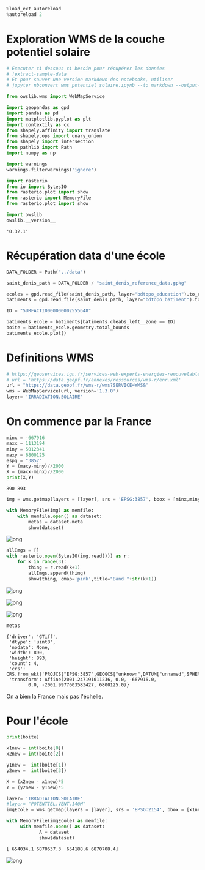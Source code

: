 ```python
%load_ext autoreload
%autoreload 2
```

# Exploration WMS de la couche potentiel solaire


```python
# Executer ci dessous ci besoin pour récupérer les données
# !extract-sample-data
# Et pour sauver une version markdown des notebooks, utiliser
# jupyter nbconvert wms_potentiel_solaire.ipynb --to markdown --output-dir=exports/
```


```python
from owslib.wms import WebMapService

import geopandas as gpd
import pandas as pd
import matplotlib.pyplot as plt
import contextily as cx
from shapely.affinity import translate
from shapely.ops import unary_union
from shapely import intersection
from pathlib import Path
import numpy as np

import warnings
warnings.filterwarnings('ignore') 
```


```python
import rasterio
from io import BytesIO
from rasterio.plot import show
from rasterio import MemoryFile
from rasterio.plot import show
```


```python
import owslib
owslib.__version__
```




    '0.32.1'



# Récupération data d'une école


```python
DATA_FOLDER = Path("../data")

saint_denis_path = DATA_FOLDER / "saint_denis_reference_data.gpkg"

ecoles = gpd.read_file(saint_denis_path, layer="bdtopo_education").to_crs(2154)
batiments = gpd.read_file(saint_denis_path, layer="bdtopo_batiment").to_crs(2154)

ID = "SURFACTI0000000002555648"

batiments_ecole = batiments[batiments.cleabs_left__zone == ID]
boite = batiments_ecole.geometry.total_bounds
batiments_ecole.plot()
```

# Definitions WMS


```python
# https://geoservices.ign.fr/services-web-experts-energies-renouvelables
# url = 'https://data.geopf.fr/annexes/ressources/wms-r/enr.xml'
url = "https://data.geopf.fr/wms-r/wms?SERVICE=WMS&"
wms = WebMapService(url, version='1.3.0')
layer= 'IRRADIATION.SOLAIRE'
```

# On commence par la France


```python
minx = -667916
maxx = 1113194
miny = 5012341
maxy = 6800125
espg = "3857"
Y = (maxy-miny)//2000
X = (maxx-minx)//2000
print(X,Y)
```

    890 893



```python
img = wms.getmap(layers = [layer], srs = 'EPSG:3857', bbox = [minx,miny,maxx,maxy] , size = (X, Y), format= 'image/geotiff',transparent=True,mode='32bit')
```


```python
with MemoryFile(img) as memfile:
    with memfile.open() as dataset:
        metas = dataset.meta
        show(dataset)
```


    
![png](wms_potentiel_solaire_files/wms_potentiel_solaire_13_0.png)
    



```python
allImgs = []
with rasterio.open(BytesIO(img.read())) as r:
    for k in range(3):
        thing = r.read(k+1)
        allImgs.append(thing)
        show(thing, cmap='pink',title="Band "+str(k+1))
```


    
![png](wms_potentiel_solaire_files/wms_potentiel_solaire_14_0.png)
    



    
![png](wms_potentiel_solaire_files/wms_potentiel_solaire_14_1.png)
    



    
![png](wms_potentiel_solaire_files/wms_potentiel_solaire_14_2.png)
    



```python
metas
```




    {'driver': 'GTiff',
     'dtype': 'uint8',
     'nodata': None,
     'width': 890,
     'height': 893,
     'count': 4,
     'crs': CRS.from_wkt('PROJCS["EPSG:3857",GEOGCS["unknown",DATUM["unnamed",SPHEROID["unnamed",6378137,0]],PRIMEM["Greenwich",0],UNIT["degree",0.0174532925199433,AUTHORITY["EPSG","9122"]]],PROJECTION["Mercator_1SP"],PARAMETER["central_meridian",0],PARAMETER["scale_factor",1],PARAMETER["false_easting",0],PARAMETER["false_northing",0],UNIT["metre",1,AUTHORITY["EPSG","9001"]],AXIS["Easting",EAST],AXIS["Northing",NORTH]]'),
     'transform': Affine(2001.247191011236, 0.0, -667916.0,
            0.0, -2001.9977603583427, 6800125.0)}



On a bien la France mais pas l'échelle.

# Pour l'école


```python
print(boite)

x1new = int(boite[0])
x2new = int(boite[2])

y1new =  int(boite[1])
y2new =  int(boite[3])

X = (x2new - x1new)*5
Y = (y2new - y1new)*5

layer= 'IRRADIATION.SOLAIRE'
#layer= "POTENTIEL.VENT.140M"
imgEcole = wms.getmap(layers = [layer], srs = 'EPSG:2154', bbox = [x1new,y1new,x2new,y2new] , size = (X, Y), format= 'image/geotiff')

with MemoryFile(imgEcole) as memfile:
     with memfile.open() as dataset:
            A = dataset
            show(dataset)
```

    [ 654034.1 6870637.3  654188.6 6870708.4]



    
![png](wms_potentiel_solaire_files/wms_potentiel_solaire_18_1.png)
    

